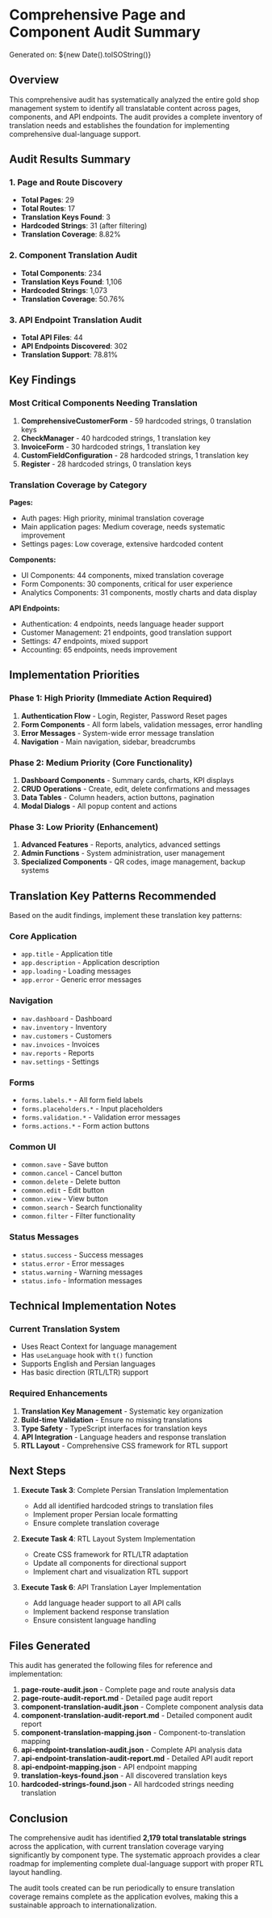 # Comprehensive Page and Component Audit Summary

Generated on: ${new Date().toISOString()}

## Overview

This comprehensive audit has systematically analyzed the entire gold shop management system to identify all translatable content across pages, components, and API endpoints. The audit provides a complete inventory of translation needs and establishes the foundation for implementing comprehensive dual-language support.

## Audit Results Summary

### 1. Page and Route Discovery
- **Total Pages**: 29
- **Total Routes**: 17
- **Translation Keys Found**: 3
- **Hardcoded Strings**: 31 (after filtering)
- **Translation Coverage**: 8.82%

### 2. Component Translation Audit
- **Total Components**: 234
- **Translation Keys Found**: 1,106
- **Hardcoded Strings**: 1,073
- **Translation Coverage**: 50.76%

### 3. API Endpoint Translation Audit
- **Total API Files**: 44
- **API Endpoints Discovered**: 302
- **Translation Support**: 78.81%

## Key Findings

### Most Critical Components Needing Translation

1. **ComprehensiveCustomerForm** - 59 hardcoded strings, 0 translation keys
2. **CheckManager** - 40 hardcoded strings, 1 translation key
3. **InvoiceForm** - 30 hardcoded strings, 1 translation key
4. **CustomFieldConfiguration** - 28 hardcoded strings, 1 translation key
5. **Register** - 28 hardcoded strings, 0 translation keys

### Translation Coverage by Category

**Pages:**
- Auth pages: High priority, minimal translation coverage
- Main application pages: Medium coverage, needs systematic improvement
- Settings pages: Low coverage, extensive hardcoded content

**Components:**
- UI Components: 44 components, mixed translation coverage
- Form Components: 30 components, critical for user experience
- Analytics Components: 31 components, mostly charts and data display

**API Endpoints:**
- Authentication: 4 endpoints, needs language header support
- Customer Management: 21 endpoints, good translation support
- Settings: 47 endpoints, mixed support
- Accounting: 65 endpoints, needs improvement

## Implementation Priorities

### Phase 1: High Priority (Immediate Action Required)
1. **Authentication Flow** - Login, Register, Password Reset pages
2. **Form Components** - All form labels, validation messages, error handling
3. **Error Messages** - System-wide error message translation
4. **Navigation** - Main navigation, sidebar, breadcrumbs

### Phase 2: Medium Priority (Core Functionality)
1. **Dashboard Components** - Summary cards, charts, KPI displays
2. **CRUD Operations** - Create, edit, delete confirmations and messages
3. **Data Tables** - Column headers, action buttons, pagination
4. **Modal Dialogs** - All popup content and actions

### Phase 3: Low Priority (Enhancement)
1. **Advanced Features** - Reports, analytics, advanced settings
2. **Admin Functions** - System administration, user management
3. **Specialized Components** - QR codes, image management, backup systems

## Translation Key Patterns Recommended

Based on the audit findings, implement these translation key patterns:

### Core Application
- `app.title` - Application title
- `app.description` - Application description
- `app.loading` - Loading messages
- `app.error` - Generic error messages

### Navigation
- `nav.dashboard` - Dashboard
- `nav.inventory` - Inventory
- `nav.customers` - Customers
- `nav.invoices` - Invoices
- `nav.reports` - Reports
- `nav.settings` - Settings

### Forms
- `forms.labels.*` - All form field labels
- `forms.placeholders.*` - Input placeholders
- `forms.validation.*` - Validation error messages
- `forms.actions.*` - Form action buttons

### Common UI
- `common.save` - Save button
- `common.cancel` - Cancel button
- `common.delete` - Delete button
- `common.edit` - Edit button
- `common.view` - View button
- `common.search` - Search functionality
- `common.filter` - Filter functionality

### Status Messages
- `status.success` - Success messages
- `status.error` - Error messages
- `status.warning` - Warning messages
- `status.info` - Information messages

## Technical Implementation Notes

### Current Translation System
- Uses React Context for language management
- Has `useLanguage` hook with `t()` function
- Supports English and Persian languages
- Has basic direction (RTL/LTR) support

### Required Enhancements
1. **Translation Key Management** - Systematic key organization
2. **Build-time Validation** - Ensure no missing translations
3. **Type Safety** - TypeScript interfaces for translation keys
4. **API Integration** - Language headers and response translation
5. **RTL Layout** - Comprehensive CSS framework for RTL support

## Next Steps

1. **Execute Task 3**: Complete Persian Translation Implementation
   - Add all identified hardcoded strings to translation files
   - Implement proper Persian locale formatting
   - Ensure complete translation coverage

2. **Execute Task 4**: RTL Layout System Implementation
   - Create CSS framework for RTL/LTR adaptation
   - Update all components for directional support
   - Implement chart and visualization RTL support

3. **Execute Task 6**: API Translation Layer Implementation
   - Add language header support to all API calls
   - Implement backend response translation
   - Ensure consistent language handling

## Files Generated

This audit has generated the following files for reference and implementation:

1. **page-route-audit.json** - Complete page and route analysis data
2. **page-route-audit-report.md** - Detailed page audit report
3. **component-translation-audit.json** - Complete component analysis data
4. **component-translation-audit-report.md** - Detailed component audit report
5. **component-translation-mapping.json** - Component-to-translation mapping
6. **api-endpoint-translation-audit.json** - Complete API analysis data
7. **api-endpoint-translation-audit-report.md** - Detailed API audit report
8. **api-endpoint-mapping.json** - API endpoint mapping
9. **translation-keys-found.json** - All discovered translation keys
10. **hardcoded-strings-found.json** - All hardcoded strings needing translation

## Conclusion

The comprehensive audit has identified **2,179 total translatable strings** across the application, with current translation coverage varying significantly by component type. The systematic approach provides a clear roadmap for implementing complete dual-language support with proper RTL layout handling.

The audit tools created can be run periodically to ensure translation coverage remains complete as the application evolves, making this a sustainable approach to internationalization.